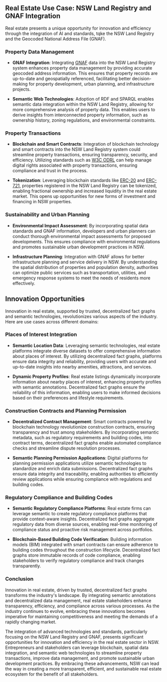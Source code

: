 ## Real Estate Use Case: NSW Land Registry and GNAF Integration

Real estate presents a unique opportunity for innovation and efficiency through the integration of AI and standards, tqke the NSW Land Registry and the Geocoded National Address File (GNAF).

### Property Data Management

- **GNAF Integration**: Integrating [GNAF](https://data.gov.au/data/dataset/geocoded-national-address-file-g-naf) data into the NSW Land Registry system enhances property data management by providing accurate geocoded address information. This ensures that property records are up-to-date and geospatially referenced, facilitating better decision-making for property development, urban planning, and infrastructure projects. 

- **Semantic Web Technologies**: Adoption of RDF and SPARQL enables semantic data integration within the NSW Land Registry, allowing for more comprehensive analysis of property data. This enables users to derive insights from interconnected property information, such as ownership history, zoning regulations, and environmental constraints.

### Property Transactions

- **Blockchain and Smart Contracts**: Integration of blockchain technology and smart contracts into the NSW Land Registry system could streamline property transactions, ensuring transparency, security, and efficiency. Utilizing standards such as [W3C ODRL](https://www.w3.org/TR/odrl-model/) can help manage digital rights associated with property transactions, ensuring compliance and trust in the process.

- **Tokenization**: Leveraging blockchain standards like [ERC-20](https://eips.ethereum.org/EIPS/eip-20) and [ERC-721](https://eips.ethereum.org/EIPS/eip-721), properties registered in the NSW Land Registry can be tokenized, enabling fractional ownership and increased liquidity in the real estate market. This opens up opportunities for new forms of investment and financing in NSW properties.

### Sustainability and Urban Planning

- **Environmental Impact Assessment**: By incorporating spatial data standards and GNAF information, developers and urban planners can conduct thorough environmental impact assessments for proposed developments. This ensures compliance with environmental regulations and promotes sustainable urban development practices in NSW.

- **Infrastructure Planning**: Integration with GNAF allows for better infrastructure planning and service delivery in NSW. By understanding the spatial distribution of properties and population density, authorities can optimize public services such as transportation, utilities, and emergency response systems to meet the needs of residents more effectively.

## Innovation Opportunities

Innovation in real estate, supported by trusted, decentralized fact graphs and semantic technologies, revolutionizes various aspects of the industry. Here are use cases across different domains:

### Places of Interest Integration

- **Semantic Location Data**: Leveraging semantic technologies, real estate platforms integrate diverse datasets to offer comprehensive information about places of interest. By utilizing decentralized fact graphs, platforms ensure data integrity and reliability, providing users with accurate and up-to-date insights into nearby amenities, attractions, and services.

- **Dynamic Property Profiles**: Real estate listings dynamically incorporate information about nearby places of interest, enhancing property profiles with semantic annotations. Decentralized fact graphs ensure the reliability of this information, enabling users to make informed decisions based on their preferences and lifestyle requirements.

### Construction Contracts and Planning Permission

- **Decentralized Contract Management**: Smart contracts powered by blockchain technology revolutionize construction contracts, ensuring transparency and trust among stakeholders. By incorporating semantic metadata, such as regulatory requirements and building codes, into contract terms, decentralized fact graphs enable automated compliance checks and streamline dispute resolution processes.

- **Semantic Planning Permission Applications**: Digital platforms for planning permission applications utilize semantic technologies to standardize and enrich data submissions. Decentralized fact graphs ensure data integrity and traceability, enabling authorities to efficiently review applications while ensuring compliance with regulations and building codes.

### Regulatory Compliance and Building Codes

- **Semantic Regulatory Compliance Platforms**: Real estate firms can leverage semantic to create regulatory compliance platforms that provide context-aware insights. Decentralized fact graphs aggregate regulatory data from diverse sources, enabling real-time monitoring of compliance status and proactive risk management across portfolios.

- **Blockchain-Based Building Code Verification**: Building information models (BIM) integrated with smart contracts can ensure adherence to building codes throughout the construction lifecycle. Decentralized fact graphs store immutable records of code compliance, enabling stakeholders to verify regulatory compliance and track changes transparently.

### Conclusion

Innovation in real estate, driven by trusted, decentralized fact graphs transforms the industry's landscape. By integrating semantic annotations and decentralized data management, real estate stakeholders enhance transparency, efficiency, and compliance across various processes. As the industry continues to evolve, embracing these innovations becomes imperative for maintaining competitiveness and meeting the demands of a rapidly changing market.

The integration of advanced technologies and standards, particularly focusing on the NSW Land Registry and GNAF, presents significant opportunities for innovation and efficiency in the real estate sector in NSW. Entrepreneurs and stakeholders can leverage blockchain, spatial data integration, and semantic web technologies to streamline property transactions, improve data management, and promote sustainable urban development practices. By embracing these advancements, NSW can lead the way in creating a more transparent, efficient, and sustainable real estate ecosystem for the benefit of all stakeholders. 


